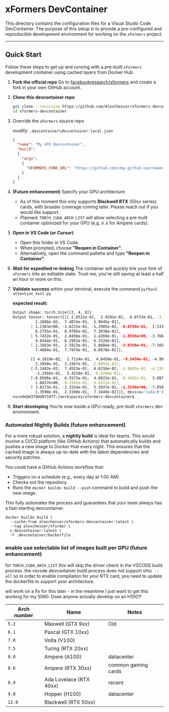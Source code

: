 # xFormers DevContainer

This directory contains the configuration files for a Visual Studio Code DevContainer. The purpose of this setup is to provide a pre-configured and reproducible development environment for working on the `xFormers` project.

-----

## Quick Start

Follow these steps to get up and running with a pre-built `xFormers` development container using cached layers from Docker Hub.

1. **Fork the official repo**
   Go to [facebookresearch/xformers](https://github.com/facebookresearch/xformers) and create a fork in your own GitHub account.

1. **Clone this devcontainer repo**

   ```bash
   git clone --recursive https://github.com/AlexChesser/xformers-devcontainer.git
   cd xformers-devcontainer
   ```

1. Override the `xFormers` source repo

   modify: `.devcontainer\devcontainer.local.json`

    ```json
    {
      "name": "My GPU Devcontainer",
      "build": 
      {
        "args":
        {
          "XFORMERS_FORK_URL": "https://github.com/<my-github-username>/xformers.git"
        }
      }
    }
    ```

1. **(Future enhancement)** Specify your GPU architecture

   * As of this moment this only supports **Blackwell RTX** (50xx series) cards, with broader coverage coming later. Please reach out if you would like support.
   * Planned: `TORCH_CUDA_ARCH_LIST` will allow selecting a pre-built container optimized for your GPU (e.g. `8.6` for Ampere cards).

1. **Open in VS Code (or Cursor)**

   * Open this folder in VS Code.
   * When prompted, choose **"Reopen in Container"**.
   * Alternatively, open the command pallette and type **"Reopen in Container"**.

1. **Wait for expedited re-linking**
   The container will quickly link your fork of `xFormers` into an editable state.
   Trust me, you're still saving at least a half an hour or more on this.

1. **Validate success**
   within your terminal, execute the command `python3 attention_test.py`

    **expected result:**

    ```bash
    Output shape: torch.Size([2, 4, 8])
    Output tensor: tensor([[[ 2.8512e-01,  2.9201e-01,  8.8733e-01, -1.1101e+00, -5.2147e-01,
              1.1888e-02,  7.4874e-01,  5.9645e-01],
            [ 1.2363e+00, -1.6215e-01, -1.2905e-02, -8.0790e-01,  1.5332e-01,
              6.2791e-01,  8.9705e-01,  7.3038e-01],
            [ 5.7432e-01,  2.8456e-01,  1.4269e-01, -1.0558e+00, -3.7668e-01,
              4.8344e-01,  6.2952e-01,  6.3329e-01],
            [ 2.1043e-01,  2.5813e-01,  5.8684e-01, -3.8768e-01, -7.1655e-01,
              7.4684e-01,  7.7974e-01,  6.6678e-01]],

            [[ 4.2819e-02,  1.7114e-01,  4.0450e-01, -9.3450e-01, -4.9926e-01,
              2.3958e-01,  3.3267e-02, -2.6991e-01],
            [-5.2482e-03,  7.4553e-01,  8.6216e-02, -1.8093e-01, -4.2335e-01,
              -1.2456e-01,  3.4218e-01, -6.8206e-01],
            [-8.0586e-01,  6.5572e-01,  4.6022e-01, -9.4582e-01,  3.8873e-04,
              1.0437e+00, -9.3191e-01, -5.6511e-01],
            [ 3.8173e-01, -3.3154e-01,  5.5937e-01, -1.3190e+00, -7.0505e-01,
              1.3590e-01,  2.3190e-01,  7.3449e-02]]], device='cuda:0')
    vscode@4379dd9714f7:/workspaces/xformers-devcontainer$
    ```

1. **Start developing**
   You’re now inside a GPU-ready, pre-built `xFormers` dev environment.

### Automated Nightly Builds (future enhancement)

For a more robust solution, a **nightly build** is ideal for teams. This would involve a CI/CD platform (like GitHub Actions) that automatically builds and pushes a new image to Docker Hub every night. This ensures that the cached image is always up-to-date with the latest dependencies and security patches.

You could have a GitHub Actions workflow that:

  * Triggers on a schedule (e.g., every day at 1:00 AM).
  * Checks out the repository.
  * Runs the `docker buildx build --push` command to build and push the new image.

This fully automates the process and guarantees that your team always has a fast-starting devcontainer.


```
docker buildx build \
  --cache-from alexchesser/xformers-devcontainer:latest \
  --tag alexchesser/xformer \
  s-devcontainer:latest \
  -f .devcontainer/Dockerfile .
```

### enable use selectable list of images built per GPU (future enhancement)
for `TORCH_CUDA_ARCH_LIST` this will skip the driver check in the VSCODE build process.
the vscode devcontainer build process does not support `GPUs --all` so in order to enable compilaiton for your RTX card, you need to update the dockerfile to support your architecture.

will work on a fix for this later - in the meantime I just want to get this working for my 5060.  Does anyone actually develop on an H100?! 

| Arch number | Name                    | Notes               |
| ----------- | ----------------------- | ------------------- |
| `5.2`       | Maxwell (GTX 9xx)       | Old                 |
| `6.1`       | Pascal (GTX 10xx)       |                     |
| `7.0`       | Volta (V100)            |                     |
| `7.5`       | Turing (RTX 20xx)       |                     |
| `8.0`       | Ampere (A100)           | datacenter          |
| `8.6`       | Ampere (RTX 30xx)       | common gaming cards |
| `8.9`       | Ada Lovelace (RTX 40xx) | recent              |
| `9.0`       | Hopper (H100)           | datacenter          |
| `12.0`      | Blackwell  (RTX 50xx)   |                     |
